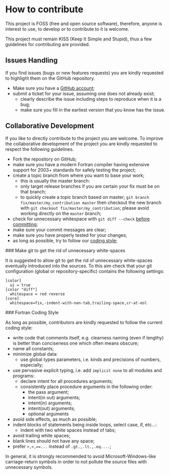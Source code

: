 # How to contribute

This project is FOSS (free and open source software), therefore, anyone is interest to use, to develop or to contribute to it is welcome.

This project must remain KISS (Keep It Simple and Stupid), thus a few guidelines for contributing are provided.

## Issues Handling

If you find issues (bugs or new features requests) you are kindly requested to highlight them on the GitHub repository.

+ Make sure you have a [GitHub account](https://github.com/signup/free);
+ submit a ticket for your issue, assuming one does not already exist;
  + clearly describe the issue including steps to reproduce when it is a bug;
  + make sure you fill in the earliest version that you know has the issue.

## Collaborative Development

If you like to directly contribute to the project you are welcome. To improve the collaborative development of the project you are kindly requested to respect the following guidelines.

+ Fork the repository on GitHub;
+ make sure you have a modern Fortran compiler having extensive support for 2003+ standards for safely testing the project;
+ create a topic branch from where you want to base your work;
  + this is usually the master branch:
  + only target release branches if you are certain your fix must be on that branch;
  + to quickly create a topic branch based on master; `git branch fix/master/my_contribution master` then checkout the new branch with `git checkout fix/master/my_contribution`; please avoid working directly on the `master` branch;
+ check for unnecessary whitespace with `git diff --check` [before committing](#gitws);
+ make sure your commit messages are clear;
+ make sure you have properly tested for your changes;
+ as long as possible, try to follow our [coding style](#fstyle);

###<a name="gitws"></a> Make git to get the rid of unnecessary white-spaces

It is suggested to allow git to get the rid of unnecessary white-spaces eventually introduced into the sources. To this aim check that your git configuration (global or repository-specific) contains the following settings:

```dosini
[color]
  ui = true
[color "diff"]
  whitespace = red reverse
[core]
  whitespace=fix,-indent-with-non-tab,trailing-space,cr-at-eol
```

###<a name="fstyle"></a> Fortran Coding Style

As long as possible, contributors are kindly requested to follow the current coding style:

+ write code that comments itself, e.g. clearness naming (even if lengthy) is better than conciseness one which often means obscure;
+ name all constants;
+ minimize global data:
  + use global types parameters, i.e. kinds and precisions of numbers, especially;
+ use pervasive explicit typing, i.e. add `implicit none` to all modules and programs:
  + declare intent for all procedures arguments;
  + consistently place procedure arguments in the following order:
    + the pass argument;
    + intent(in out) arguments;
    + intent(in) arguments;
    + intent(out) arguments;
    + optional arguments
+ avoid side effects, as much as possible;
+ indent blocks of statements being inside loops, select case, if, etc...:
  + indent with two white spaces instead of tabs;
+ avoid trailing white spaces;
+ blank lines should not have any space;
+ prefer `>,<,==...` instead of `.gt.,.lt.,.eq....`;

In general, it is strongly recommended to avoid Microsoft-Windows-like carriage-return symbols in order to not pollute the source files with unnecessary symbols.
